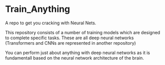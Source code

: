 # Train_Anything
A repo to get you cracking with Neural Nets.

This repository consists of a number of training models which are designed to complete specific tasks.
These are all deep neural networks (Transformers and CNNs are represented in another repository)

You can perform just about anything with deep neural networks as it is fundamentall based on the neural network architecture of the brain.
